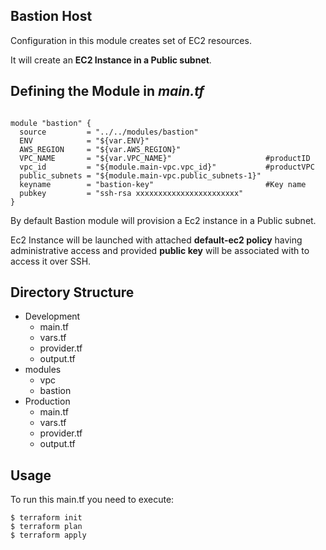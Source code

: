 ## Bastion HostConfiguration in this module creates set of EC2 resources.It will create an **EC2 Instance in a Public subnet**.## Defining the Module in *main.tf*```hclmodule "bastion" {  source         = "../../modules/bastion"  ENV            = "${var.ENV}"  AWS_REGION     = "${var.AWS_REGION}"  VPC_NAME       = "${var.VPC_NAME}"                     #productID  vpc_id         = "${module.main-vpc.vpc_id}"           #productVPC  public_subnets = "${module.main-vpc.public_subnets-1}"  keyname        = "bastion-key"                         #Key name  pubkey         = "ssh-rsa xxxxxxxxxxxxxxxxxxxxxxx"}```By default Bastion module will provision a Ec2 instance in a Public subnet.Ec2 Instance will be launched with attached **default-ec2 policy** having administrative access and provided **public key** will be associated withto access it over SSH.## Directory Structure- Development  - main.tf  - vars.tf  - provider.tf  - output.tf- modules  - vpc  - bastion- Production  - main.tf  - vars.tf  - provider.tf  - output.tf## UsageTo run this main.tf you need to execute:```$ terraform init$ terraform plan$ terraform apply```